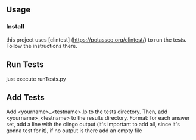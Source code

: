 ## Usage
### Install
this project uses [clintest] (https://potassco.org/clintest/) to run the tests. Follow the instructions there.
## Run Tests
just execute runTests.py
## Add Tests
Add \<yourname\>_\<testname\>.lp to the tests directory.
Then, add \<yourname\>\_\<testname\> to the results directory.
Format: for each answer set, add a line with the clingo output (it's important to add all, since it's gonna test for it), if no output is there add an empty file
